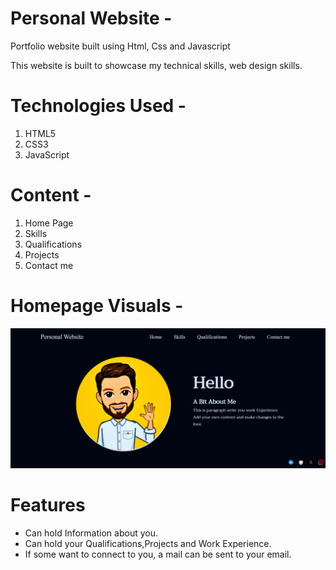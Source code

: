 # Personal Website -

Portfolio website built using Html, Css and Javascript

This website is built to showcase my technical skills, web design skills.

# Technologies Used -

1) HTML5
2) CSS3
3) JavaScript

# Content -

1) Home Page 
2) Skills
3) Qualifications
4) Projects
5) Contact me

# Homepage Visuals -

![Home Page Screenshot](home.png)

# Features

- Can hold Information about you.
- Can hold your Qualifications,Projects and Work Experience.
- If some want to connect to you, a mail can be sent to your email.

